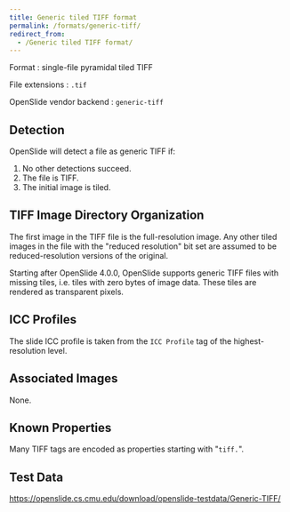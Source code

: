 ```yaml
---
title: Generic tiled TIFF format
permalink: /formats/generic-tiff/
redirect_from:
  - /Generic tiled TIFF format/
---
```


Format
: single-file pyramidal tiled TIFF

File extensions
: `.tif`

OpenSlide vendor backend
: `generic-tiff`


## Detection

OpenSlide will detect a file as generic TIFF if:

 1. No other detections succeed.
 2. The file is TIFF.
 3. The initial image is tiled.


## TIFF Image Directory Organization

The first image in the TIFF file is the full-resolution image. Any
other tiled images in the file with the "reduced resolution" bit set
are assumed to be reduced-resolution versions of the original.

Starting after OpenSlide 4.0.0, OpenSlide supports generic TIFF files with
missing tiles, i.e. tiles with zero bytes of image data.  These tiles are
rendered as transparent pixels.


## ICC Profiles

The slide ICC profile is taken from the `ICC Profile` tag of the
highest-resolution level.


## Associated Images

None.


## Known Properties

Many TIFF tags are encoded as properties starting with "`tiff.`".


## Test Data

<https://openslide.cs.cmu.edu/download/openslide-testdata/Generic-TIFF/>
